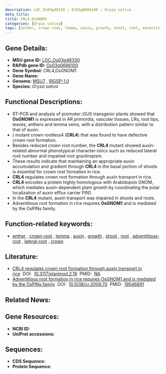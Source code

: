 ```yaml
---
description: LOC_Os03g46330 ; Os03g0666100 ; Oryza sativa
meta_title:
title: CRL4,OsGNOM1
categories: [Oryza sativa]
tags: [anther, crown root, lemma, auxin, growth, shoot, root, adventitious root, lateral root, crown]
---
```


## Gene Details:
- **MSU gene ID:** [LOC_Os03g46330](http://rice.uga.edu/cgi-bin/ORF_infopage.cgi?orf=LOC_Os03g46330)  
- **RAPdb gene ID:** [Os03g0666100](https://rapdb.dna.affrc.go.jp/locus/?name=Os03g0666100)  
- **Gene Symbol:** CRL4,OsGNOM1
- **Gene Name:**
- **Genome:**  [MSU7](http://rice.uga.edu/)&nbsp;,&nbsp;[IRGSP-1.0](https://rapdb.dna.affrc.go.jp/download/irgsp1.html)
- **Species:** *Oryza sativa*

## Functional Descriptions:
   - RT-PCR and analysis of promoter::GUS transgenic plants showed that **OsGNOM1** is expressed in AR primordia, vascular tissues, LRs, root tips, leaves, anthers and lemma veins, with a distribution pattern similar to that of auxin.
   - ) mutant crown rootless4 (**CRL4**) that was found to have defective crown root formation.
   - Besides reduced crown root number, the **CRL4** mutant showed auxin-related abnormal phenotypical character-istics such as reduced lateral root number and impaired root gravitropism.
   - These results indicate that maintaining an appropriate auxin accumulation and gradient through **CRL4** in the basal portion of shoots is essential for crown root formation in rice.
   - **CRL4** regulates crown root formation through auxin transport in rice.
   - **CRL4** encodes a protein highly homologous with Arabidopsis GNOM, which mediates auxin-dependent plant growth by coordinating the polar localization of auxin efflux carrier PIN1.
   - In the **CRL4** mutant, auxin transport was impaired in shoots and roots.
   - Adventitious root formation in rice requires **OsGNOM1** and is mediated by the OsPINs family.

## Function-related keywords:
   - [anther](/tags/anther/)&nbsp;,&nbsp;[crown-root](/tags/crown-root/)&nbsp;,&nbsp;[lemma](/tags/lemma/)&nbsp;,&nbsp;[auxin](/tags/auxin/)&nbsp;,&nbsp;[growth](/tags/growth/)&nbsp;,&nbsp;[shoot](/tags/shoot/)&nbsp;,&nbsp;[root](/tags/root/)&nbsp;,&nbsp;[adventitious-root](/tags/adventitious-root/)&nbsp;,&nbsp;[lateral-root](/tags/lateral-root/)&nbsp;,&nbsp;[crown](/tags/crown/)

## Literature:
   - [CRL4 regulates crown root formation through auxin transport in rice](https://www.doi.org/10.3117/plantroot.2.19)&nbsp;&nbsp;DOI:&nbsp;&nbsp;[10.3117/plantroot.2.19](https://www.doi.org/10.3117/plantroot.2.19)&nbsp;&nbsp;PMID:&nbsp;&nbsp;[NA](https://pubmed.ncbi.nlm.nih.gov/NA/)
   - [Adventitious root formation in rice requires OsGNOM1 and is mediated by the OsPINs family](https://www.doi.org/10.1038/cr.2009.70)&nbsp;&nbsp;DOI:&nbsp;&nbsp;[10.1038/cr.2009.70](https://www.doi.org/10.1038/cr.2009.70)&nbsp;&nbsp;PMID:&nbsp;&nbsp;[19546891](https://pubmed.ncbi.nlm.nih.gov/19546891/)

## Related News:

## Gene Resources:
- **NCBI ID:**  []()
- **UniProt accessions:** [](https://www.uniprot.org/uniprotkb//entry)

## Sequences:
- **CDS Sequence:**
- **Protein Sequence:**
